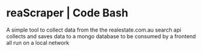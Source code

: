 # reaScraper | Code Bash

A simple tool to collect data from the the realestate.com.au search api
collects and saves data to a mongo database to be consumed by a frontend all run on a local network
